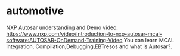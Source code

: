# automotive

NXP Autosar understanding and Demo video:
  https://www.nxp.com/video/introduction-to-nxp-autosar-mcal-software:AUTOSAR-OnDemand-Training-Video
You can learn MCAL integration, Compilation,Debugging,EBTresos and what is Autosar?. 

